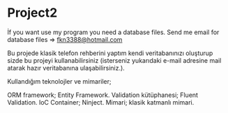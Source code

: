 # Project2
İf you want use my program you need a database files. Send me email for database files => fkn3388@hotmail.com

Bu projede klasik telefon rehberini yaptım kendi veritabanınızı oluşturup sizde bu projeyi kullanabilirsiniz (isterseniz yukarıdaki e-mail adresine mail atarak hazır veritabanına ulaşabilirsiniz.).

Kullandığım teknolojler ve mimariler;

ORM framework; Entity Framework.
Validation kütüphanesi; Fluent Validation.
IoC Container; Ninject.
Mimari; klasik katmanlı mimari.
